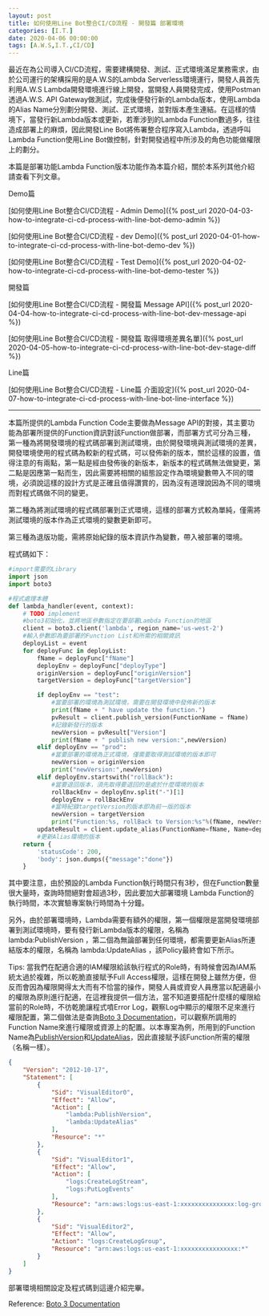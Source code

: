 ```yaml
---
layout: post
title: 如何使用Line Bot整合CI/CD流程 - 開發篇 部署環境
categories: [I.T.]
date: 2020-04-06 00:00:00
tags: [A.W.S,I.T.,CI/CD]
---
```

最近在為公司導入CI/CD流程，需要建構開發、測試、正式環境滿足業務需求，由於公司運行的架構採用的是A.W.S的Lambda Serverless環境運行，開發人員首先利用A.W.S Lambda開發環境進行線上開發，當開發人員開發完成，使用Postman透過A.W.S. API Gateway做測試，完成後便發行新的Lambda版本，使用Lambda的Alias Name分別劃分開發、測試、正式環境，並對版本產生連結。在這樣的情境下，當發行新Lambda版本或更新，若牽涉到的Lambda Function數過多，往往造成部署上的麻煩，因此開發Line Bot將佈署整合程序寫入Lambda，透過呼叫Lambda Function使用Line Bot做控制，針對開發過程中所涉及的角色功能做權限上的劃分。

<!--more-->

本篇是部署功能Lambda Function版本功能作為本篇介紹，關於本系列其他介紹請查看下列文章。

Demo篇

[如何使用Line Bot整合CI/CD流程 - Admin Demo]({% post_url 2020-04-03-how-to-integrate-ci-cd-process-with-line-bot-demo-admin %})

[如何使用Line Bot整合CI/CD流程 - dev Demo]({% post_url 2020-04-01-how-to-integrate-ci-cd-process-with-line-bot-demo-dev %})

[如何使用Line Bot整合CI/CD流程 - Test Demo]({% post_url 2020-04-02-how-to-integrate-ci-cd-process-with-line-bot-demo-tester %})

開發篇

[如何使用Line Bot整合CI/CD流程 - 開發篇 Message API]({% post_url 2020-04-04-how-to-integrate-ci-cd-process-with-line-bot-dev-message-api %})

[如何使用Line Bot整合CI/CD流程 - 開發篇 取得環境差異名單]({% post_url 2020-04-05-how-to-integrate-ci-cd-process-with-line-bot-dev-stage-diff %})

Line篇

[如何使用Line Bot整合CI/CD流程 - Line篇 介面設定]({% post_url 2020-04-07-how-to-integrate-ci-cd-process-with-line-bot-line-interface %})

<hr>

本篇所提供的Lambda Function Code主要做為Message API的對接，其主要功能為部署所提供的Function資訊對該Function做部署，而部署方式可分為三種，第一種為將開發環境的程式碼部署到測試環境，由於開發環境與測試環境的差異，開發環境使用的程式碼為較新的程式碼，可以發佈新的版本，關於這樣的設置，值得注意的有兩點，第一點是經由發佈後的新版本，新版本的程式碼無法做變更，第二點是因應第一點而生，因此需要將相關的組態設定作為環境變數帶入不同的環境，必須說這樣的設計方式是正確且值得讚賞的，因為沒有道理說因為不同的環境而對程式碼做不同的變更。

第二種為將測試環境的程式碼部署到正式環境，這樣的部署方式較為單純，僅需將測試環境的版本作為正式環境的變數更新即可。

第三種為退版功能，需將原始紀錄的版本資訊作為變數，帶入被部署的環境。

程式碼如下：

```python
#import需要的Library
import json
import boto3

#程式處理本體
def lambda_handler(event, context):
    # TODO implement
    #boto3初始化，並將地區參數指定在要部署Lambda Function的地區
    client = boto3.client('lambda', region_name='us-west-2')
    #輸入參數即為要部署的Function List和所需的相關資訊
    deployList = event
    for deployFunc in deployList:
        fName = deployFunc["fName"]
        deployEnv = deployFunc["deployType"]
        originVersion = deployFunc["originVersion"]
        targetVersion = deployFunc["targetVersion"]

        if deployEnv == "test":
            #當要部署的環境為測試環境，需要在開發環境中發佈新的版本
            print(fName + " have update the function.")
            pvResult = client.publish_version(FunctionName = fName)
            #記錄新發行的版本
            newVersion = pvResult["Version"]
            print(fName + " publish new version:",newVersion)
        elif deployEnv == "prod":
            #當要部署的環境為正式環境，僅需要取得測試環境的版本即可
            newVersion = originVersion
            print("newVersion:",newVersion)
        elif deployEnv.startswith("rollBack"):
            #當要退回版本，須先取得要退回的是處於什麼環境的版本
            rollBackEnv = deployEnv.split("-")[1]
            deployEnv = rollBackEnv
            #當時紀錄targetVersion的版本即為前一版的版本
            newVersion = targetVersion
            print("Function:%s, rollBack to Version:%s"%(fName, newVersion))
        updateResult = client.update_alias(FunctionName=fName, Name=deployEnv, FunctionVersion=newVersion)
        #更新Alias環境的版本
    return {
        'statusCode': 200,
        'body': json.dumps({"message":"done"})
    }
```

其中要注意，由於預設的Lambda Function執行時間只有3秒，但在Function數量很大量時，查詢時間絕對會超過3秒，因此要加大部署環境 Lambda Function的執行時間，本次實驗專案執行時間為十分鐘。

另外，由於部署環境時，Lambda需要有額外的權限，第一個權限是當開發環境部署到測試環境時，要有發行新Lambda版本的權限，名稱為 lambda:PublishVersion ，第二個為無論部署到任何環境，都需要更新Alias所連結版本的權限，名稱為 lambda:UpdateAlias ，該Policy最終會如下所示。

Tips:
當我們在配適合適的IAM權限給該執行程式的Role時，有時候會因為IAM系統太過於複雜，所以乾脆直接賦予Full Access權限，這樣在開發上雖然方便，但反而會因為權限開得太大而有不恰當的操作，開發人員或資安人員應當以配適最小的權限為原則進行配適，在這裡我提供一個方法，當不知道要搭配什麼樣的權限給當前的Role時，不彷乾脆讓程式噴Error Log，觀察Log中顯示的權限不足來進行權限配置，第二個做法是查詢[Boto 3 Documentation](https://boto3.amazonaws.com/v1/documentation/api/latest/index.html)，可以觀察所調用的Function Name來進行權限或資源上的配置。以本專案為例，所用到的Function Name為[PublishVersion](https://boto3.amazonaws.com/v1/documentation/api/latest/reference/services/lambda.html#Lambda.Client.publish_version)和[UpdateAlias](https://boto3.amazonaws.com/v1/documentation/api/latest/reference/services/lambda.html#Lambda.Client.update_alias)，因此直接賦予該Function所需的權限（名稱一樣）。

```json
{
    "Version": "2012-10-17",
    "Statement": [
        {
            "Sid": "VisualEditor0",
            "Effect": "Allow",
            "Action": [
                "lambda:PublishVersion",
                "lambda:UpdateAlias"
            ],
            "Resource": "*"
        },
        {
            "Sid": "VisualEditor1",
            "Effect": "Allow",
            "Action": [
                "logs:CreateLogStream",
                "logs:PutLogEvents"
            ],
            "Resource": "arn:aws:logs:us-east-1:xxxxxxxxxxxxxxx:log-group:/aws/lambda/deploy-stage:*"
        },
        {
            "Sid": "VisualEditor2",
            "Effect": "Allow",
            "Action": "logs:CreateLogGroup",
            "Resource": "arn:aws:logs:us-east-1:xxxxxxxxxxxxxxxx:*"
        }
    ]
}
```

部署環境相關設定及程式碼到這邊介紹完畢。

Reference: [Boto 3 Documentation](https://boto3.amazonaws.com/v1/documentation/api/latest/index.html)

